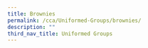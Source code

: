 ```yaml
---
title: Brownies
permalink: /cca/Uniformed-Groups/brownies/
description: ""
third_nav_title: Uniformed Groups
---
```

